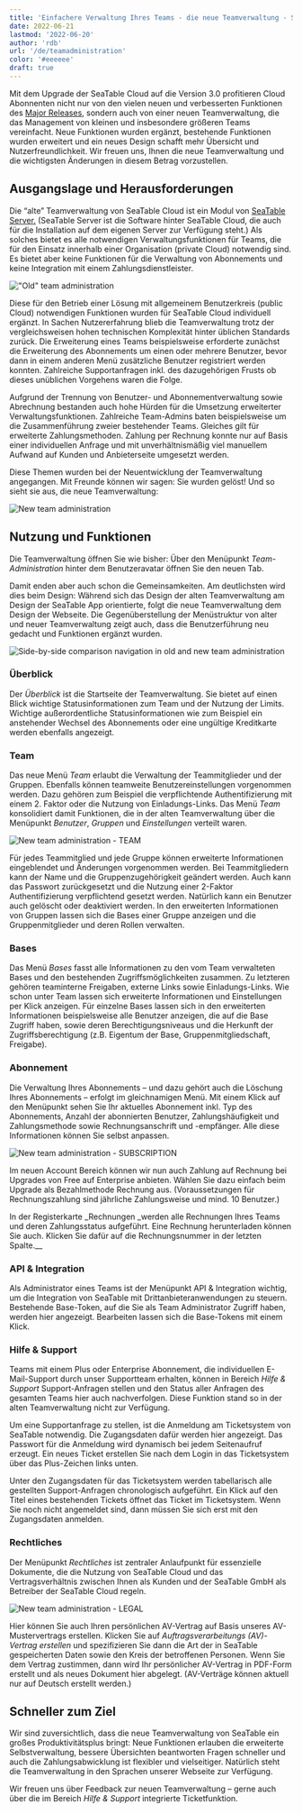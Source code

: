 ```yaml
---
title: 'Einfachere Verwaltung Ihres Teams - die neue Teamverwaltung - SeaTable'
date: 2022-06-21
lastmod: '2022-06-20'
author: 'rdb'
url: '/de/teamadministration'
color: '#eeeeee'
draft: true
---
```


Mit dem Upgrade der SeaTable Cloud auf die Version 3.0 profitieren Cloud Abonnenten nicht nur von den vielen neuen und verbesserten Funktionen des [Major Releases](/seatable-release-3-0), sondern auch von einer neuen Teamverwaltung, die das Management von kleinen und insbesondere größeren Teams vereinfacht. Neue Funktionen wurden ergänzt, bestehende Funktionen wurden erweitert und ein neues Design schafft mehr Übersicht und Nutzerfreundlichkeit. Wir freuen uns, Ihnen die neue Teamverwaltung und die wichtigsten Änderungen in diesem Betrag vorzustellen.

## Ausgangslage und Herausforderungen

Die “alte” Teamverwaltung von SeaTable Cloud ist ein Modul von [SeaTable Server.](/on-premises/?lang=auto/) (SeaTable Server ist die Software hinter SeaTable Cloud, die auch für die Installation auf dem eigenen Server zur Verfügung steht.) Als solches bietet es alle notwendigen Verwaltungsfunktionen für Teams, die für den Einsatz innerhalb einer Organisation (private Cloud) notwendig sind. Es bietet aber keine Funktionen für die Verwaltung von Abonnements und keine Integration mit einem Zahlungsdienstleister.

!["Old" team administration](https://seatable.io/wp-content/uploads/2022/06/TeamAdministration_old.png)

Diese für den Betrieb einer Lösung mit allgemeinem Benutzerkreis (public Cloud) notwendigen Funktionen wurden für SeaTable Cloud individuell ergänzt. In Sachen Nutzererfahrung blieb die Teamverwaltung trotz der vergleichsweisen hohen technischen Komplexität hinter üblichen Standards zurück. Die Erweiterung eines Teams beispielsweise erforderte zunächst die Erweiterung des Abonnements um einen oder mehrere Benutzer, bevor dann in einem anderen Menü zusätzliche Benutzer registriert werden konnten. Zahlreiche Supportanfragen inkl. des dazugehörigen Frusts ob dieses unüblichen Vorgehens waren die Folge.

Aufgrund der Trennung von Benutzer- und Abonnementverwaltung sowie Abrechnung bestanden auch hohe Hürden für die Umsetzung erweiterter Verwaltungsfunktionen. Zahlreiche Team-Admins baten beispielsweise um die Zusammenführung zweier bestehender Teams. Gleiches gilt für erweiterte Zahlungsmethoden. Zahlung per Rechnung konnte nur auf Basis einer individuellen Anfrage und mit unverhältnismäßig viel manuellem Aufwand auf Kunden und Anbieterseite umgesetzt werden.

Diese Themen wurden bei der Neuentwicklung der Teamverwaltung angegangen. Mit Freunde können wir sagen: Sie wurden gelöst! Und so sieht sie aus, die neue Teamverwaltung:

![New team administration](https://seatable.io/wp-content/uploads/2022/06/TeamAdministration_Overview_.png)

## Nutzung und Funktionen

Die Teamverwaltung öffnen Sie wie bisher: Über den Menüpunkt _Team-Administration_ hinter dem Benutzeravatar öffnen Sie den neuen Tab.

Damit enden aber auch schon die Gemeinsamkeiten. Am deutlichsten wird dies beim Design: Während sich das Design der alten Teamverwaltung am Design der SeaTable App orientierte, folgt die neue Teamverwaltung dem Design der Webseite. Die Gegenüberstellung der Menüstruktur von alter und neuer Teamverwaltung zeigt auch, dass die Benutzerführung neu gedacht und Funktionen ergänzt wurden.

![Side-by-side comparison navigation in old and new team administration](https://seatable.io/wp-content/uploads/2022/06/Teamverwaltung_Navigation.png)

### Überblick

Der _Überblick_ ist die Startseite der Teamverwaltung. Sie bietet auf einen Blick wichtige Statusinformationen zum Team und der Nutzung der Limits. Wichtige außerordentliche Statusinformationen wie zum Beispiel ein anstehender Wechsel des Abonnements oder eine ungültige Kreditkarte werden ebenfalls angezeigt.

### Team

Das neue Menü _Team_ erlaubt die Verwaltung der Teammitglieder und der Gruppen. Ebenfalls können teamweite Benutzereinstellungen vorgenommen werden. Dazu gehören zum Beispiel die verpflichtende Authentifizierung mit einem 2. Faktor oder die Nutzung von Einladungs-Links. Das Menü _Team_ konsolidiert damit Funktionen, die in der alten Teamverwaltung über die Menüpunkt _Benutzer_, _Gruppen_ und _Einstellungen_ verteilt waren.

![New team administration - TEAM](https://seatable.io/wp-content/uploads/2022/06/TeamAdministration_Team.png)

Für jedes Teammitglied und jede Gruppe können erweiterte Informationen eingeblendet und Änderungen vorgenommen werden. Bei Teammitgliedern kann der Name und die Gruppenzugehörigkeit geändert werden. Auch kann das Passwort zurückgesetzt und die Nutzung einer 2-Faktor Authentifizierung verpflichtend gesetzt werden. Natürlich kann ein Benutzer auch gelöscht oder deaktiviert werden. In den erweiterten Informationen von Gruppen lassen sich die Bases einer Gruppe anzeigen und die Gruppenmitglieder und deren Rollen verwalten.

### Bases

Das Menü _Bases_ fasst alle Informationen zu den vom Team verwalteten Bases und den bestehenden Zugriffsmöglichkeiten zusammen. Zu letzteren gehören teaminterne Freigaben, externe Links sowie Einladungs-Links. Wie schon unter Team lassen sich erweiterte Informationen und Einstellungen per Klick anzeigen. Für einzelne Bases lassen sich in den erweiterten Informationen beispielsweise alle Benutzer anzeigen, die auf die Base Zugriff haben, sowie deren Berechtigungsniveaus und die Herkunft der Zugriffsberechtigung (z.B. Eigentum der Base, Gruppenmitgliedschaft, Freigabe).

### Abonnement

Die Verwaltung Ihres Abonnements – und dazu gehört auch die Löschung Ihres Abonnements – erfolgt im gleichnamigen Menü. Mit einem Klick auf den Menüpunkt sehen Sie Ihr aktuelles Abonnement inkl. Typ des Abonnements, Anzahl der abonnierten Benutzer, Zahlungshäufigkeit und Zahlungsmethode sowie Rechnungsanschrift und -empfänger. Alle diese Informationen können Sie selbst anpassen.

![New team administration - SUBSCRIPTION](https://seatable.io/wp-content/uploads/2022/06/subscription-and-invoices.png)

Im neuen Account Bereich können wir nun auch Zahlung auf Rechnung bei Upgrades von Free auf Enterprise anbieten. Wählen Sie dazu einfach beim Upgrade als Bezahlmethode Rechnung aus. (Voraussetzungen für Rechnungszahlung sind jährliche Zahlungsweise und mind. 10 Benutzer.)

In der Registerkarte \_Rechnungen \_werden alle Rechnungen Ihres Teams und deren Zahlungsstatus aufgeführt. Eine Rechnung herunterladen können Sie auch. Klicken Sie dafür auf die Rechnungsnummer in der letzten Spalte.\_\_

### API & Integration

Als Administrator eines Teams ist der Menüpunkt API & Integration wichtig, um die Integration von SeaTable mit Drittanbieteranwendungen zu steuern. Bestehende Base-Token, auf die Sie als Team Administrator Zugriff haben, werden hier angezeigt. Bearbeiten lassen sich die Base-Tokens mit einem Klick.

### Hilfe & Support

Teams mit einem Plus oder Enterprise Abonnement, die individuellen E-Mail-Support durch unser Supportteam erhalten, können in Bereich _Hilfe & Support_ Support-Anfragen stellen und den Status aller Anfragen des gesamten Teams hier auch nachverfolgen. Diese Funktion stand so in der alten Teamverwaltung nicht zur Verfügung.

Um eine Supportanfrage zu stellen, ist die Anmeldung am Ticketsystem von SeaTable notwendig. Die Zugangsdaten dafür werden hier angezeigt. Das Passwort für die Anmeldung wird dynamisch bei jedem Seitenaufruf erzeugt. Ein neues Ticket erstellen Sie nach dem Login in das Ticketsystem über das Plus-Zeichen links unten.

Unter den Zugangsdaten für das Ticketsystem werden tabellarisch alle gestellten Support-Anfragen chronologisch aufgeführt. Ein Klick auf den Titel eines bestehenden Tickets öffnet das Ticket im Ticketsystem. Wenn Sie noch nicht angemeldet sind, dann müssen Sie sich erst mit den Zugangsdaten anmelden.

### Rechtliches

Der Menüpunkt _Rechtliches_ ist zentraler Anlaufpunkt für essenzielle Dokumente, die die Nutzung von SeaTable Cloud und das Vertragsverhältnis zwischen Ihnen als Kunden und der SeaTable GmbH als Betreiber der SeaTable Cloud regeln.

![New team administration - LEGAL](https://seatable.io/wp-content/uploads/2022/06/TeamAdministration_Legal.png)

Hier können Sie auch Ihren persönlichen AV-Vertrag auf Basis unseres AV-Mustervertrags erstellen. Klicken Sie auf _Auftragsverarbeitungs (AV)-Vertrag erstellen_ und spezifizieren Sie dann die Art der in SeaTable gespeicherten Daten sowie den Kreis der betroffenen Personen. Wenn Sie dem Vertrag zustimmen, dann wird Ihr persönlicher AV-Vertrag in PDF-Form erstellt und als neues Dokument hier abgelegt. (AV-Verträge können aktuell nur auf Deutsch erstellt werden.)

## Schneller zum Ziel

Wir sind zuversichtlich, dass die neue Teamverwaltung von SeaTable ein großes Produktivitätsplus bringt: Neue Funktionen erlauben die erweiterte Selbstverwaltung, bessere Übersichten beantworten Fragen schneller und auch die Zahlungsabwicklung ist flexibler und vielseitiger. Natürlich steht die Teamverwaltung in den Sprachen unserer Webseite zur Verfügung.

Wir freuen uns über Feedback zur neuen Teamverwaltung – gerne auch über die im Bereich _Hilfe & Support_ integrierte Ticketfunktion.
